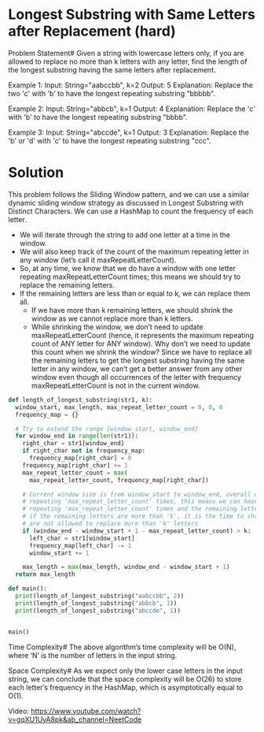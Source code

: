 # Longest Substring with Same Letters after Replacement (hard)

Problem Statement#
Given a string with lowercase letters only, if you are allowed to replace no more than k letters with any letter, find the length of the longest substring having the same letters after replacement.

Example 1:
Input: String="aabccbb", k=2
Output: 5
Explanation: Replace the two 'c' with 'b' to have the longest repeating substring "bbbbb".

Example 2:
Input: String="abbcb", k=1
Output: 4
Explanation: Replace the 'c' with 'b' to have the longest repeating substring "bbbb".

Example 3:
Input: String="abccde", k=1
Output: 3
Explanation: Replace the 'b' or 'd' with 'c' to have the longest repeating substring "ccc".


# Solution
This problem follows the Sliding Window pattern, and we can use a similar dynamic sliding window strategy as discussed in Longest Substring with Distinct Characters. We can use a HashMap to count the frequency of each letter.

- We will iterate through the string to add one letter at a time in the window.
- We will also keep track of the count of the maximum repeating letter in any window (let’s call it maxRepeatLetterCount).
- So, at any time, we know that we do have a window with one letter repeating maxRepeatLetterCount times; this means we should try to replace the remaining letters.
- If the remaining letters are less than or equal to k, we can replace them all.
    - If we have more than k remaining letters, we should shrink the window as we cannot replace more than k letters.
    - While shrinking the window, we don’t need to update maxRepeatLetterCount (hence, it represents the maximum repeating count of ANY letter for ANY window). Why don’t we need to update this count when we shrink the window? Since we have to replace all the remaining letters to get the longest substring having the same letter in any window, we can’t get a better answer from any other window even though all occurrences of the letter with frequency maxRepeatLetterCount is not in the current window.


```python
def length_of_longest_substring(str1, k):
  window_start, max_length, max_repeat_letter_count = 0, 0, 0
  frequency_map = {}

  # Try to extend the range [window_start, window_end]
  for window_end in range(len(str1)):
    right_char = str1[window_end]
    if right_char not in frequency_map:
      frequency_map[right_char] = 0
    frequency_map[right_char] += 1
    max_repeat_letter_count = max(
      max_repeat_letter_count, frequency_map[right_char])

    # Current window size is from window_start to window_end, overall we have a letter which is
    # repeating 'max_repeat_letter_count' times, this means we can have a window which has one letter
    # repeating 'max_repeat_letter_count' times and the remaining letters we should replace.
    # if the remaining letters are more than 'k', it is the time to shrink the window as we
    # are not allowed to replace more than 'k' letters
    if (window_end - window_start + 1 - max_repeat_letter_count) > k:
      left_char = str1[window_start]
      frequency_map[left_char] -= 1
      window_start += 1

    max_length = max(max_length, window_end - window_start + 1)
  return max_length

def main():
  print(length_of_longest_substring("aabccbb", 2))
  print(length_of_longest_substring("abbcb", 1))
  print(length_of_longest_substring("abccde", 1))


main()
```

Time Complexity#
The above algorithm’s time complexity will be O(N), where ‘N’ is the number of letters in the input string.

Space Complexity#
As we expect only the lower case letters in the input string, we can conclude that the space complexity will be O(26) to store each letter’s frequency in the HashMap, which is asymptotically equal to O(1).

Video: https://www.youtube.com/watch?v=gqXU1UyA8pk&ab_channel=NeetCode
